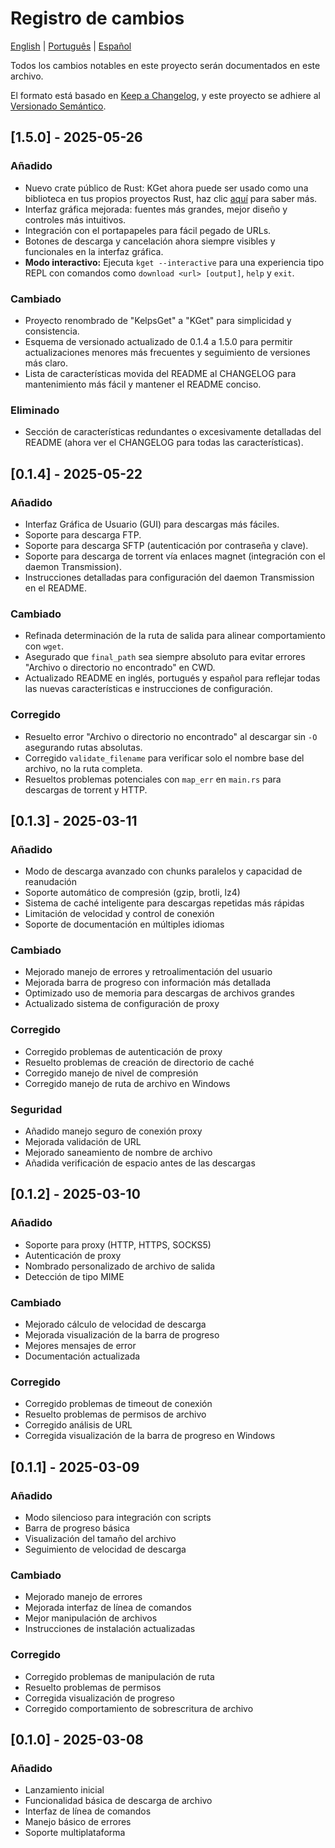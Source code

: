 # Registro de cambios

[English](../CHANGELOG.md) | [Português](CHANGELOG.pt-BR.md) | [Español](CHANGELOG.es.md)

Todos los cambios notables en este proyecto serán documentados en este archivo.

El formato está basado en [Keep a Changelog](https://keepachangelog.com/en/1.0.0/),
y este proyecto se adhiere al [Versionado Semántico](https://semver.org/spec/v2.0.0.html).

## [1.5.0] - 2025-05-26

### Añadido
- Nuevo crate público de Rust: KGet ahora puede ser usado como una biblioteca en tus propios proyectos Rust, haz clic [aquí](LIB.es.md) para saber más.
- Interfaz gráfica mejorada: fuentes más grandes, mejor diseño y controles más intuitivos.
- Integración con el portapapeles para fácil pegado de URLs.
- Botones de descarga y cancelación ahora siempre visibles y funcionales en la interfaz gráfica.
- **Modo interactivo:** Ejecuta `kget --interactive` para una experiencia tipo REPL con comandos como `download <url> [output]`, `help` y `exit`.

### Cambiado
- Proyecto renombrado de "KelpsGet" a "KGet" para simplicidad y consistencia.
- Esquema de versionado actualizado de 0.1.4 a 1.5.0 para permitir actualizaciones menores más frecuentes y seguimiento de versiones más claro.
- Lista de características movida del README al CHANGELOG para mantenimiento más fácil y mantener el README conciso.

### Eliminado
- Sección de características redundantes o excesivamente detalladas del README (ahora ver el CHANGELOG para todas las características).

## [0.1.4] - 2025-05-22

### Añadido
- Interfaz Gráfica de Usuario (GUI) para descargas más fáciles.
- Soporte para descarga FTP.
- Soporte para descarga SFTP (autenticación por contraseña y clave).
- Soporte para descarga de torrent vía enlaces magnet (integración con el daemon Transmission).
- Instrucciones detalladas para configuración del daemon Transmission en el README.

### Cambiado
- Refinada determinación de la ruta de salida para alinear comportamiento con `wget`.
- Asegurado que `final_path` sea siempre absoluto para evitar errores "Archivo o directorio no encontrado" en CWD.
- Actualizado README en inglés, portugués y español para reflejar todas las nuevas características e instrucciones de configuración.

### Corregido
- Resuelto error "Archivo o directorio no encontrado" al descargar sin `-O` asegurando rutas absolutas.
- Corregido `validate_filename` para verificar solo el nombre base del archivo, no la ruta completa.
- Resueltos problemas potenciales con `map_err` en `main.rs` para descargas de torrent y HTTP.

## [0.1.3] - 2025-03-11

### Añadido
- Modo de descarga avanzado con chunks paralelos y capacidad de reanudación
- Soporte automático de compresión (gzip, brotli, lz4)
- Sistema de caché inteligente para descargas repetidas más rápidas
- Limitación de velocidad y control de conexión
- Soporte de documentación en múltiples idiomas

### Cambiado
- Mejorado manejo de errores y retroalimentación del usuario
- Mejorada barra de progreso con información más detallada
- Optimizado uso de memoria para descargas de archivos grandes
- Actualizado sistema de configuración de proxy

### Corregido
- Corregido problemas de autenticación de proxy
- Resuelto problemas de creación de directorio de caché
- Corregido manejo de nivel de compresión
- Corregido manejo de ruta de archivo en Windows

### Seguridad
- Añadido manejo seguro de conexión proxy
- Mejorada validación de URL
- Mejorado saneamiento de nombre de archivo
- Añadida verificación de espacio antes de las descargas

## [0.1.2] - 2025-03-10

### Añadido
- Soporte para proxy (HTTP, HTTPS, SOCKS5)
- Autenticación de proxy
- Nombrado personalizado de archivo de salida
- Detección de tipo MIME

### Cambiado
- Mejorado cálculo de velocidad de descarga
- Mejorada visualización de la barra de progreso
- Mejores mensajes de error
- Documentación actualizada

### Corregido
- Corregido problemas de timeout de conexión
- Resuelto problemas de permisos de archivo
- Corregido análisis de URL
- Corregida visualización de la barra de progreso en Windows

## [0.1.1] - 2025-03-09

### Añadido
- Modo silencioso para integración con scripts
- Barra de progreso básica
- Visualización del tamaño del archivo
- Seguimiento de velocidad de descarga

### Cambiado
- Mejorado manejo de errores
- Mejorada interfaz de línea de comandos
- Mejor manipulación de archivos
- Instrucciones de instalación actualizadas

### Corregido
- Corregido problemas de manipulación de ruta
- Resuelto problemas de permisos
- Corregida visualización de progreso
- Corregido comportamiento de sobrescritura de archivo

## [0.1.0] - 2025-03-08

### Añadido
- Lanzamiento inicial
- Funcionalidad básica de descarga de archivo
- Interfaz de línea de comandos
- Manejo básico de errores
- Soporte multiplataforma

